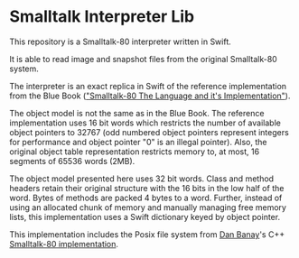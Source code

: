 # Smalltalk Interpreter Lib

This repository is a Smalltalk-80 interpreter written in Swift.

It is able to read image and snapshot files from the original Smalltalk-80 system.

The interpreter is an exact replica in Swift of the reference implementation from the Blue Book (["Smalltalk-80 The Language and it's Implementation"](https://rmod-files.lille.inria.fr/FreeBooks/BlueBook/Bluebook.pdf)).

The object model is not the same as in the Blue Book.  The reference implementation uses 16 bit words which restricts the number of available object pointers to 32767 (odd numbered object pointers represent integers for performance and object pointer "0" is an illegal pointer).  Also, the original object table representation restricts memory to, at most, 16 segments of 65536 words (2MB).

The object model presented here uses 32 bit words.  Class and method headers retain their original structure with the 16 bits in the low half of the word.  Bytes of methods are packed 4 bytes to a word.  Further, instead of using an allocated chunk of memory and manually managing free memory lists, this implementation uses a Swift dictionary keyed by object pointer.

This implementation includes the Posix file system from [Dan Banay](https://github.com/dbanay)'s C++ [Smalltalk-80 implementation](https://github.com/dbanay/Smalltalk).
